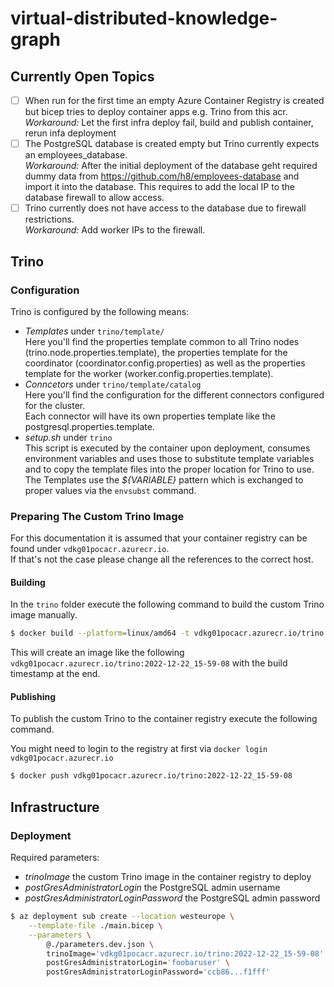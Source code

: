 # virtual-distributed-knowledge-graph

## Currently Open Topics

- [ ] When run for the first time an empty Azure Container Registry is created but bicep tries to deploy container apps e.g. Trino from this acr. \
  *Workaround:* Let the first infra deploy fail, build and publish container, rerun infa deployment
- [ ] The PostgreSQL database is created empty but Trino currently expects an employees_database. \
  *Workaround:* After the initial deployment of the database geht required dummy data from https://github.com/h8/employees-database and import it into the database. This requires to add the local IP to the database firewall to allow access.
- [ ] Trino currently does not have access to the database due to firewall restrictions. \
  *Workaround:* Add worker IPs to the firewall.

## Trino

### Configuration

Trino is configured by the following means:

- *Templates* under `trino/template/` \
  Here you'll find the properties template common to all Trino nodes (trino.node.properties.template), the properties template for the coordinator (coordinator.config.properties) as well as the properties template for the worker (worker.config.properties.template).
- *Conncetors* under `trino/template/catalog` \
  Here you'll find the configuration for the different connectors configured for the cluster. \
  Each connector will have its own properties template like the postgresql.properties.template.
- *setup.sh* under `trino` \
  This script is executed by the container upon deployment, consumes environment variables and uses those to substitute template variables and to copy the template files into the proper location for Trino to use.
  The Templates use the *${VARIABLE}* pattern which is exchanged to proper values via the `envsubst` command.




### Preparing The Custom Trino Image

For this documentation it is assumed that your container registry can be found under `vdkg01pocacr.azurecr.io`. \
If that's not the case please change all the references to the correct host.

#### Building 
In the `trino` folder execute the following command to build the custom Trino image manually.

```bash
$ docker build --platform=linux/amd64 -t vdkg01pocacr.azurecr.io/trino:$(date +"%Y-%m-%d_%H-%M-%S") .
```

This will create an image like the following `vdkg01pocacr.azurecr.io/trino:2022-12-22_15-59-08` with the build timestamp at the end.

#### Publishing

To publish the custom Trino to the container registry execute the following command.

You might need to login to the registry at first via `docker login vdkg01pocacr.azurecr.io`

```bash
$ docker push vdkg01pocacr.azurecr.io/trino:2022-12-22_15-59-08
```

## Infrastructure

### Deployment

Required parameters:

- *trinoImage* the custom Trino image in the container registry to deploy
- *postGresAdministratorLogin* the PostgreSQL admin username
- *postGresAdministratorLoginPassword* the PostgreSQL admin password

```bash
$ az deployment sub create --location westeurope \
    --template-file ./main.bicep \
    --parameters \
        @./parameters.dev.json \
        trinoImage='vdkg01pocacr.azurecr.io/trino:2022-12-22_15-59-08' \
        postGresAdministratorLogin='foobaruser' \
        postGresAdministratorLoginPassword='ccb86...f1fff'
```